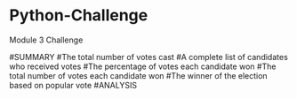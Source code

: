 # Python-Challenge
Module 3 Challenge

#SUMMARY
  #The total number of votes cast
  #A complete list of candidates who received votes
  #The percentage of votes each candidate won
  #The total number of votes each candidate won
  #The winner of the election based on popular vote
#ANALYSIS
